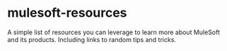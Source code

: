# mulesoft-resources
A simple list of resources you can leverage to learn more about MuleSoft and its products. Including links to random tips and tricks.
